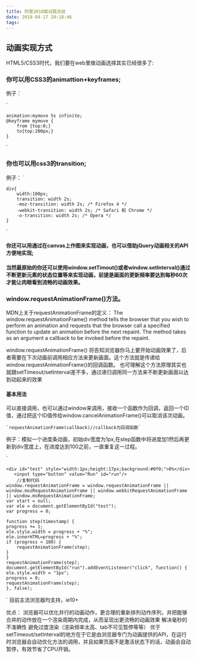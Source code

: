 ```yaml
---
title: 阿里2018面试题总结
date: 2018-04-17 20:18:46
tags:
---
```

## 动画实现方式
HTML5/CSS3时代，我们要在web里做动画选择其实已经很多了:

### 你可以用CSS3的animattion+keyframes;
例子：

`

	animation:mymove 5s infinite;
	@keyframe mymove {
  		from {top:0;}
  		to{top:200px;}
 	}
`

### 你也可以用css3的transition;
例子：
`

	div{
		width:100px;
		transition: width 2s;
		-moz-transition: width 2s; /* Firefox 4 */
		-webkit-transition: width 2s; /* Safari 和 Chrome */
		-o-transition: width 2s; /* Opera */
	}
`

#### 你还可以用通过在canvas上作图来实现动画，也可以借助jQuery动画相关的API方便地实现;

#### 当然最原始的你还可以使用window.setTimout()或者window.setInterval()通过不断更新元素的状态位置等来实现动画，前提是画面的更新频率要达到每秒60次才能让肉眼看到流畅的动画效果。

### window.requestAnimationFrame()方法。
MDN上关于requestAnimationFrame的定义：
The window.requestAnimationFrame() method tells the browser that you wish to perform an animation and requests that the browser call a specified function to update an animation before the next repaint. The method takes as an argument a callback to be invoked before the repaint.

window.requestAnimationFrame() 将告知浏览器你马上要开始动画效果了，后者需要在下次动画前调用相应方法来更新画面。这个方法就是传递给window.requestAnimationFrame()的回调函数。
也可理解这个方法原理其实也就跟setTimeout/setInterval差不多，通过递归调用同一方法来不断更新画面以达到动起来的效果
#### 基本用法
可以直接调用，也可以通过window来调用，接收一个函数作为回调，返回一个ID值，通过把这个ID值传给window.cancelAnimationFrame()可以取消该次动画。

    `requestAnimationFrame(callback)//callback为回调函数`
例子：模拟一个进度条动画，初始div宽度为1px,在step函数中将进度加1然后再更新到div宽度上，在进度达到100之前，一直重复这一过程。

`

   	<div id="test" style="width:1px;height:17px;background:#0f0;">0%</div>
	   <input type="button" value="Run" id="run"/>
		//复制代码
	window.requestAnimationFrame = window.requestAnimationFrame || window.mozRequestAnimationFrame || window.webkitRequestAnimationFrame || window.msRequestAnimationFrame;
	var start = null;
	var ele = document.getElementById("test");
	var progress = 0;

	function step(timestamp) {
    progress += 1;
    ele.style.width = progress + "%";
    ele.innerHTML=progress + "%";
    if (progress < 100) {
        requestAnimationFrame(step);
    }
	}
	requestAnimationFrame(step);
	document.getElementById("run").addEventListener("click", function() {
    ele.style.width = "1px";
    progress = 0;
    requestAnimationFrame(step);
	}, false);
  `
目前主流浏览器均支持，ie10+

优点：
  浏览器可以优化并行的动画动作，更合理的重新排列动作序列，并把能够合并的动作放在一个渲染周期内完成，从而呈现出更流畅的动画效果
  解决毫秒的不准确性
  避免过度渲染（渲染频率太高、tab不可见暂停等等）
  优于setTimeout/setInterval的地方在于它是由浏览器专门为动画提供的API，在运行时浏览器会自动优化方法的调用，并且如果页面不是激活状态下的话，动画会自动暂停，有效节省了CPU开销。
